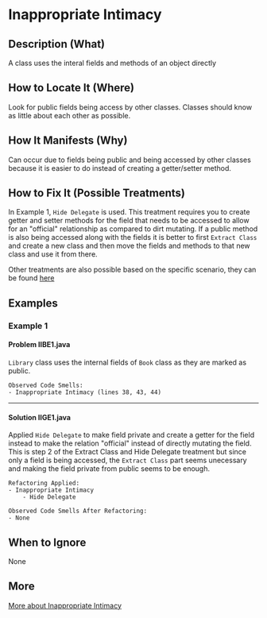 # Inappropriate Intimacy

## Description (What)
A class uses the interal fields and methods of an object directly

## How to Locate It (Where)

Look for public fields being access by other classes. Classes should know as little about each other as possible.

## How It Manifests (Why)

Can occur due to fields being public and being accessed by other classes because it is easier to do instead of creating a getter/setter method.

## How to Fix It (Possible Treatments)

In Example 1, `Hide Delegate` is used. This treatment requires you to create getter and setter methods for the field that needs to be accessed to allow for an "official" relationship as compared to dirt mutating. If a public method is also being accessed along with the fields it is better to first `Extract Class` and create a new class and then move the fields and methods to that new class and use it from there.

Other treatments are also possible based on the specific scenario, they can be found [here](https://refactoring.guru/smells/inappropriate-intimacy#:~:text=Treatment)

## Examples

### Example 1

#### Problem IIBE1.java
`Library` class uses the internal fields of `Book` class as they are marked as public.
```
Observed Code Smells:
- Inappropriate Intimacy (lines 38, 43, 44)
```

---

#### Solution IIGE1.java
Applied `Hide Delegate` to make field private and create a getter for the field instead to make the relation "official" instead of directly mutating the field. This is step 2 of the Extract Class and Hide Delegate treatment but since only a field is being accessed, the `Extract Class` part seems unecessary and making the field private from public seems to be enough.

```
Refactoring Applied:
- Inappropriate Intimacy
    - Hide Delegate
```

```
Observed Code Smells After Refactoring:
- None
```

## When to Ignore

None

## More
[More about Inappropriate Intimacy](https://refactoring.guru/smells/inappropriate-intimacy)
